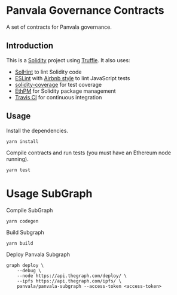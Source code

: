 # Panvala Governance Contracts

A set of contracts for Panvala governance.

## Introduction

This is a [Solidity](https://solidity.readthedocs.io/en/latest/) project using [Truffle](https://truffleframework.com/truffle). It also uses:

* [SolHint](https://protofire.github.io/solhint/) to lint Solidity code
* [ESLint](https://eslint.org) with [Airbnb style](https://github.com/airbnb/javascript) to lint JavaScript tests
* [solidity-coverage](https://github.com/sc-forks/solidity-coverage) for test coverage
* [EthPM](https://www.ethpm.com/registry) for Solidity package management
* [Travis CI](https://travis-ci.com/) for continuous integration

## Usage
Install the dependencies.
```
yarn install
```

Compile contracts and run tests (you must have an Ethereum node running).
```
yarn test
```

# Usage SubGraph

Compile SubGraph
```
yarn codegen
```

Build Subgraph

```
yarn build
```

Deploy Panvala Subgraph

```
graph deploy \              
    --debug \
    --node https://api.thegraph.com/deploy/ \
    --ipfs https://api.thegraph.com/ipfs/ \
    panvala/panvala-subgraph --access-token <access-token>
```
